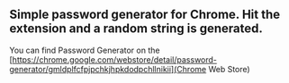 Simple password generator for Chrome. Hit the extension and a random string is generated.
---

You can find Password Generator on the [https://chrome.google.com/webstore/detail/password-generator/gmldplfcfpjpchkjhpkdodpchllnikii](Chrome Web Store)